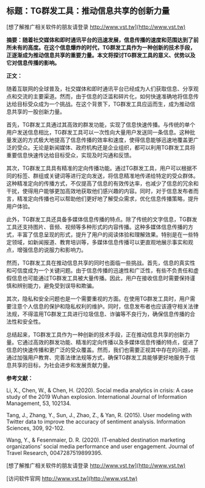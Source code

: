 ## **标题：TG群发工具：推动信息共享的创新力量**

[想了解推广相关软件的朋友请登录 http://www.vst.tw](http://www.vst.tw)

**摘要：随着社交媒体和即时通讯平台的迅速发展，信息传播的速度和范围达到了前所未有的高度。在这个信息爆炸的时代，TG群发工具作为一种创新的技术手段，正逐渐成为推动信息共享的重要力量。本文将探讨TG群发工具的意义、优势以及它对信息传播的影响。**

**正文：**

随着互联网的全球普及，社交媒体和即时通讯平台已经成为人们获取信息、分享观点和交流的主要渠道。然而，由于信息的泛滥和碎片化，如何快速准确地将信息传达给目标受众成为一个挑战。在这个背景下，TG群发工具应运而生，成为推动信息共享的一股创新力量。

首先，TG群发工具通过其高效的群发功能，实现了信息快速传播。与传统的单个用户发送信息相比，TG群发工具可以一次性向大量用户发送同一条信息。这种批量发送的方式极大地提高了信息传播的效率和速度，使得信息能够迅速地覆盖更广泛的受众。无论是新闻媒体、政府机构还是企业组织，都可以利用TG群发工具将重要信息快速传达给目标受众，实现及时沟通和反馈。

其次，TG群发工具具有精准的定向传播功能。通过TG群发工具，用户可以根据不同的标签、群组或关键词等进行定向发送，将信息精准地传递给特定的受众群体。这种精准定向的传播方式，不仅提高了信息的有效传达率，也减少了信息的冗余和干扰，使得用户能够更加高效地获取他们感兴趣的内容。同时，对于信息发布者而言，精准定向传播也可以帮助他们更好地了解受众需求，优化信息传播策略，提升用户体验。

此外，TG群发工具还具备多媒体信息传播的特点。除了传统的文字信息，TG群发工具还支持图片、音频、视频等多种形式的内容传播。这种多媒体信息传播的方式，丰富了信息呈现的形式，提升了用户的阅读体验和理解效果。特别是在一些特定领域，如新闻报道、教育培训等，多媒体信息传播可以更直观地展示事实和观点，增强信息的说服力和影响力。

然而，TG群发工具在推动信息共享的同时也面临一些挑战。首先，信息的真实性和可信度成为一个关键问题。由于信息传播的迅速性和广泛性，有些不负责任和虚假信息也可能通过TG群发工具被大量传播。因此，用户在接收信息时需要保持谨慎和辨别能力，避免受到误导和欺骗。

其次，隐私和安全问题也是一个需要重视的方面。在使用TG群发工具时，用户需要注意个人信息的保护和隐私权利的维护。同时，信息发布者也应该遵守相关法律法规，不得滥用TG群发工具进行垃圾信息、诈骗等不良行为，确保信息传播的合法性和安全性。

总结起来，TG群发工具作为一种创新的技术手段，正在推动信息共享的创新力量。它通过高效的群发功能、精准的定向传播以及多媒体信息传播的特点，促进了信息的快速传播和更广泛的受众覆盖。然而，我们也需要正视其中存在的问题，并通过加强用户教育、完善法律法规等方式，确保TG群发工具能够更好地服务于信息共享的目标，为社会进步和发展贡献力量。

**参考文献：**

Li, X., Chen, W., & Chen, H. (2020). Social media analytics in crisis: A case study of the 2019 Wuhan explosion. International Journal of Information Management, 53, 102134.

Tang, J., Zhang, Y., Sun, J., Zhao, Z., & Yan, R. (2015). User modeling with Twitter data to improve the accuracy of sentiment analysis. Information Sciences, 309, 92-102.

Wang, Y., & Fesenmaier, D. R. (2020). IT-enabled destination marketing organizations’ social media performance and user engagement. Journal of Travel Research, 0047287519899395.

[想了解推广相关软件的朋友请登录 http://www.vst.tw](http://www.vst.tw)


[访问软件官网 http://www.vst.tw](http://www.vst.tw)
